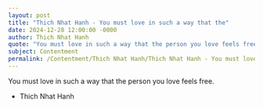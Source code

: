 ```yaml
---
layout: post
title: "Thich Nhat Hanh - You must love in such a way that the"
date: 2024-12-28 12:00:00 -0000
author: Thich Nhat Hanh
quote: "You must love in such a way that the person you love feels free."
subject: Contentment
permalink: /Contentment/Thich Nhat Hanh/Thich Nhat Hanh - You must love in such a way that the
---
```


You must love in such a way that the person you love feels free.

- Thich Nhat Hanh
